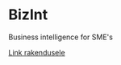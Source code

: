 BizInt
======

Business intelligence for SME's

[Link rakendusele](http://ec2-54-237-8-98.compute-1.amazonaws.com:8080/business)
